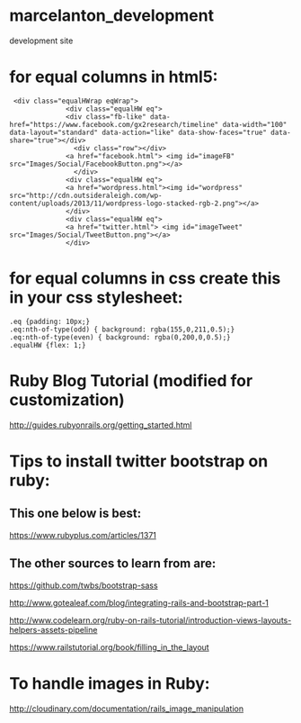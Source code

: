 # marcelanton_development
development site

# for equal columns in html5:
```
 <div class="equalHWrap eqWrap">
              <div class="equalHW eq">
              <div class="fb-like" data-href="https://www.facebook.com/gx2research/timeline" data-width="100" data-layout="standard" data-action="like" data-show-faces="true" data-share="true"></div>
                <div class="row"></div>
              <a href="facebook.html"> <img id="imageFB" src="Images/Social/FacebookButton.png"></a>
                </div>
              <div class="equalHW eq">
              <a href="wordpress.html"><img id="wordpress" src="http://cdn.outsideraleigh.com/wp-content/uploads/2013/11/wordpress-logo-stacked-rgb-2.png"></a>
              </div>
              <div class="equalHW eq">
              <a href="twitter.html"> <img id="imageTweet" src="Images/Social/TweetButton.png"></a>
              </div>
```

# for equal columns in css create this in your css stylesheet:

```
.eq {padding: 10px;}
.eq:nth-of-type(odd) { background: rgba(155,0,211,0.5);}
.eq:nth-of-type(even) { background: rgba(0,200,0,0.5);}
.equalHW {flex: 1;}
```
# Ruby Blog Tutorial (modified for customization)

http://guides.rubyonrails.org/getting_started.html

# Tips to install twitter bootstrap on ruby:

## This one below is best:

https://www.rubyplus.com/articles/1371

## The other sources to learn from are:

https://github.com/twbs/bootstrap-sass

http://www.gotealeaf.com/blog/integrating-rails-and-bootstrap-part-1

http://www.codelearn.org/ruby-on-rails-tutorial/introduction-views-layouts-helpers-assets-pipeline

https://www.railstutorial.org/book/filling_in_the_layout

# To handle images in Ruby:

http://cloudinary.com/documentation/rails_image_manipulation
